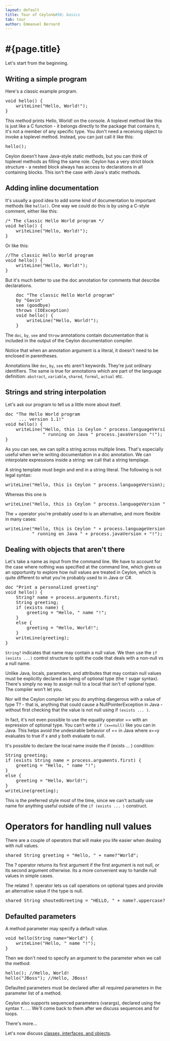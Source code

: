```yaml
---
layout: default
title: Tour of Ceylon&#58; basics
tab: tour
author: Emmanuel Bernard
---
```


# #{page.title}

Let's start from the beginning.

## Writing a simple program

Here's a classic example program.

<pre class="brush: ceylon">
void hello() {
    writeLine("Hello, World!");
}
</pre>

This method prints Hello, World! on the console. A toplevel method like this is just like a C function - it belongs directly to the package that contains it, it's not a member of any specific type. You don't need a receiving object to invoke a toplevel method. Instead, you can just call it like this:

<pre class="brush: ceylon">
hello();
</pre>

Ceylon doesn't have Java-style static methods, but you can think of toplevel methods as filling the same role. Ceylon has a very strict block structure - a nested block always has access to declarations in all containing blocks. This isn't the case with Java's static methods.

## Adding inline documentation

It's usually a good idea to add some kind of documentation to important methods like `hello()`. One way we could do this is by using a C-style comment, either like this:

<pre class="brush: ceylon">
/* The classic Hello World program */
void hello() {
    writeLine("Hello, World!");
}
</pre>

Or like this:

<pre class="brush: ceylon">
//The classic Hello World program
void hello() {
    writeLine("Hello, World!");
}
</pre>

But it's much better to use the doc annotation for comments that describe declarations.

<pre class="brush: ceylon">
	doc "The classic Hello World program"
	by "Gavin"
	see (goodbye)
	throws (IOException)
	void hello() {
	    writeLine("Hello, World!");
	}
</pre>

The `doc`, `by`, `see` and `throw` annotations contain documentation that is included in the output of the Ceylon documentation compiler.

Notice that when an annotation argument is a literal, it doesn't need to be enclosed in parentheses.

Annotations like `doc`, `by`, `see` etc aren't keywords. They're just ordinary identifiers. The same is true for annotations which are part of the language definition: `abstract`, `variable`, `shared`, `formal`, `actual` etc.

## Strings and string interpolation

Let's ask our program to tell us a little more about itself.

<pre class="brush: ceylon">
doc "The Hello World program
     ... version 1.1!"
void hello() {
    writeLine("Hello, this is Ceylon " process.languageVersion
              " running on Java " process.javaVersion "!");
}
</pre>

As you can see, we can split a string across multiple lines. That's especially useful when we're writing documentation in a doc annotation. We can interpolate expressions inside a string: we call that a string templage.

A string template must begin and end in a string literal. The following is not legal syntax:

<pre class="brush: ceylon">
writeLine("Hello, this is Ceylon " process.languageVersion); //compile error!
</pre>

Whereas this one is

<pre class="brush: ceylon">
writeLine("Hello, this is Ceylon " process.languageVersion "");
</pre>

The + operator you're probably used to is an alternative, and more flexible in many cases:

<pre class="brush: ceylon">
writeLine("Hello, this is Ceylon " + process.languageVersion +
          " running on Java " + process.javaVersion + "!");
</pre>

## Dealing with objects that aren't there

Let's take a name as input from the command line. We have to account for the case where nothing was specified at the command line, which gives us an opportunity to explore how null values are treated in Ceylon, which is quite different to what you're probably used to in Java or C#.

<pre class="brush: ceylon">
doc "Print a personalized greeting"
void hello() {
    String? name = process.arguments.first;
    String greeting;
    if (exists name) {
        greeting = "Hello, " name "!";
    }
    else {
        greeting = "Hello, World!";
    }
    writeLine(greeting);
}
</pre>

`String?` indicates that name may contain a null value. We then use the `if (exists ...)` control structure to split the code that deals with a non-null vs a null name.

Unlike Java, locals, parameters, and attributes that may contain null values must be explicitly declared as being of optional type (the `?` sugar syntax). There's simply no way to assign null to a local that isn't of optional type. The compiler won't let you.

Nor will the Ceylon compiler let you do anything dangerous with a value of type T? - that is, anything that could cause a NullPointerException in Java - without first checking that the value is not null using if `(exists ... )`.

In fact, it's not even possible to use the equality operator == with an expression of optional type. You can't write `if (x==null)` like you can in Java. This helps avoid the undesirable behavior of == in Java where x==y evaluates to true if x and y both evaluate to null.

It's possible to declare the local name inside the if (exists ... ) condition:

<pre class="brush: ceylon">
String greeting;
if (exists String name = process.arguments.first) {
    greeting = "Hello, " name "!";
}
else {
    greeting = "Hello, World!";
}
writeLine(greeting);
</pre>

This is the preferred style most of the time, since we can't actually use name for anything useful outside of the `if (exists ... )` construct.

# Operators for handling null values

There are a couple of operators that will make you life easier when dealing with null values.

<pre class="brush: ceylon">
shared String greeting = "Hello, " + name?"World";
</pre>

The ? operator returns its first argument if the first argument is not null, or its second argument otherwise. Its a more convenient way to handle null values in simple cases.

The related ?. operator lets us call operations on optional types and provide an alternative value if the type is null.

<pre class="brush: ceylon">
shared String shoutedGreeting = "HELLO, " + name?.uppercase?"WORLD";
</pre>

## Defaulted parameters

A method parameter may specify a default value.

<pre class="brush: ceylon">
void hello(String name="World") {
    writeLine("Hello, " name "!");
}
</pre>

Then we don't need to specify an argument to the parameter when we call the method:

<pre class="brush: ceylon">
hello(); //Hello, World!
hello("JBoss"); //Hello, JBoss!
</pre>

Defaulted parameters must be declared after all required parameters in the parameter list of a method.

Ceylon also supports sequenced parameters (varargs), declared using the syntax `T...`. We'll come back to them after we discuss sequences and for loops.

There's more...

Let's now discuss [classes, interfaces, and objects](/tour/classes).

